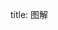 title: 图解<script>的三种加载方式
date: 2015-11-11 15:52:06
categories: 技术
tags:
	- javascript

---

`javascript`脚本有三种加载方式，分别为`<script>`，`<script defer = "defer">`，`<script async = "async">`。这三种方式有诸多不同，网络上有许多文章花了很大功夫去解释它们的异同，但大部分如老太太的裹脚布，又臭又长，看得人云里雾里。今天在网路上看到相关文章，很短，只有一幅图和一点解释性的文字，但是让人一看就懂。真是一图胜千言啊。

摘录如下：

![三种脚本加载的异同点](/images/blog/20151111/script.jpg)

可以很清晰的看出：
* `<script>`: 脚本的获取和执行是同步的。此过程中页面被阻塞，停止解析。
* `<script defer = "defer">`：脚本的获取是异步的，执行是同步的。脚本加载不阻塞页面的解析，脚本在获取完后并不立即执行，而是等到`DOM`ready之后才开始执行。
* `<script async = "async">`: 脚本的获取是异步的，执行是同步的。但是和`<script defer = "defer">`的不同点在于脚本获取后会立刻执行，这就会造成脚本的执行顺序和页面上脚本的排放顺序不一致，可能造成脚本依赖的问题。

## 参考文献：
> [Asynchronous and deferred JavaScript execution explained](http://peter.sh/experiments/asynchronous-and-deferred-javascript-execution-explained/)